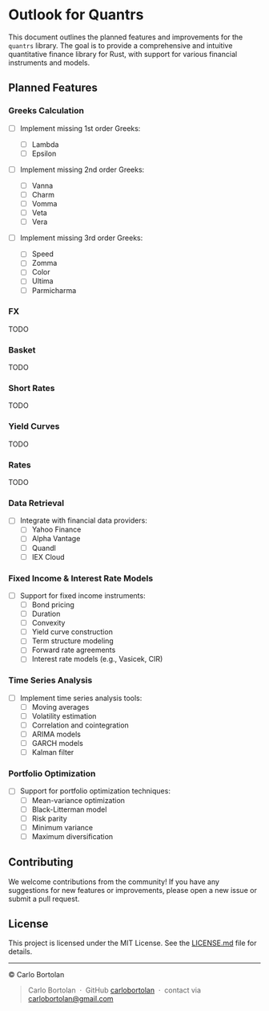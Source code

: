 # Outlook for Quantrs

This document outlines the planned features and improvements for the `quantrs` library. The goal is to provide a comprehensive and intuitive quantitative finance library for Rust, with support for various financial instruments and models.

## Planned Features

### Greeks Calculation

- [ ] Implement missing 1st order Greeks:

  - [ ] Lambda
  - [ ] Epsilon

- [ ] Implement missing 2nd order Greeks:

  - [ ] Vanna
  - [ ] Charm
  - [ ] Vomma
  - [ ] Veta
  - [ ] Vera

- [ ] Implement missing 3rd order Greeks:

  - [ ] Speed
  - [ ] Zomma
  - [ ] Color
  - [ ] Ultima
  - [ ] Parmicharma

### FX

TODO

### Basket

TODO

### Short Rates

TODO

### Yield Curves

TODO

### Rates

TODO

### Data Retrieval

- [ ] Integrate with financial data providers:
  - [ ] Yahoo Finance
  - [ ] Alpha Vantage
  - [ ] Quandl
  - [ ] IEX Cloud

### Fixed Income & Interest Rate Models

- [ ] Support for fixed income instruments:
  - [ ] Bond pricing
  - [ ] Duration
  - [ ] Convexity
  - [ ] Yield curve construction
  - [ ] Term structure modeling
  - [ ] Forward rate agreements
  - [ ] Interest rate models (e.g., Vasicek, CIR)

### Time Series Analysis

- [ ] Implement time series analysis tools:
  - [ ] Moving averages
  - [ ] Volatility estimation
  - [ ] Correlation and cointegration
  - [ ] ARIMA models
  - [ ] GARCH models
  - [ ] Kalman filter

### Portfolio Optimization

- [ ] Support for portfolio optimization techniques:
  - [ ] Mean-variance optimization
  - [ ] Black-Litterman model
  - [ ] Risk parity
  - [ ] Minimum variance
  - [ ] Maximum diversification

## Contributing

We welcome contributions from the community! If you have any suggestions for new features or improvements, please open a new issue or submit a pull request.

## License

This project is licensed under the MIT License. See the [LICENSE.md](LICENSE.md) file for details.

---

© Carlo Bortolan

> Carlo Bortolan &nbsp;&middot;&nbsp;
> GitHub [carlobortolan](https://github.com/carlobortolan) &nbsp;&middot;&nbsp;
> contact via [carlobortolan@gmail.com](mailto:carlobortolan@gmail.com)
